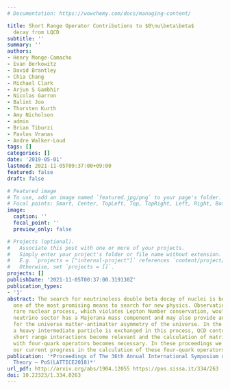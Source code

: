 ```yaml
---
# Documentation: https://wowchemy.com/docs/managing-content/

title: Short Range Operator Contributions to $0\nu\beta\beta$
  decay from LQCD
subtitle: ''
summary: ''
authors:
- Henry Monge-Camacho
- Evan Berkowitz
- David Brantley
- Chia Chang
- Michael Clark
- Arjun S Gambhir
- Nicolas Garron
- Balint Joo
- Thorsten Kurth
- Amy Nicholson
- admin
- Brian Tiburzi
- Pavlos Vranas
- Andre Walker-Loud
tags: []
categories: []
date: '2019-05-01'
lastmod: 2021-11-05T09:37:00+09:00
featured: false
draft: false

# Featured image
# To use, add an image named `featured.jpg/png` to your page's folder.
# Focal points: Smart, Center, TopLeft, Top, TopRight, Left, Right, BottomLeft, Bottom, BottomRight.
image:
  caption: ''
  focal_point: ''
  preview_only: false

# Projects (optional).
#   Associate this post with one or more of your projects.
#   Simply enter your project's folder or file name without extension.
#   E.g. `projects = ["internal-project"]` references `content/project/deep-learning/index.md`.
#   Otherwise, set `projects = []`.
projects: []
publishDate: '2021-11-05T00:37:00.319130Z'
publication_types:
- '1'
abstract: The search for neutrinoless double beta decay of nuclei is believed to be
  one of the most promising means to search for new physics. Observation of this very
  rare nuclear process, which violates Lepton Number conservation, would imply the
  neutrino sector has a Majorana mass component and may also provide an explanation
  for the universe matter-antimatter asymmetry of the universe. In the case where
  a heavy intermediate particle is exchanged in this process, QCD contributions from
  short range interactions become relevant and the calculation of matrix elements
  with four-quark operators becomes necessary. In these proceedings we will discuss
  our current progress in the calculation of these four-quark operators from LQCD.
publication: '*Proceedings of The 36th Annual International Symposium on Lattice Field
  Theory — PoS(LATTICE2018)*'
url_pdf: http://arxiv.org/abs/1904.12055 https://pos.sissa.it/334/263
doi: 10.22323/1.334.0263
---
```

